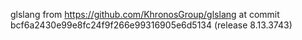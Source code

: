 glslang from https://github.com/KhronosGroup/glslang at commit bcf6a2430e99e8fc24f9f266e99316905e6d5134 (release 8.13.3743)
